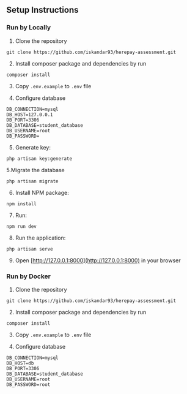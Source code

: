## Setup Instructions
### Run by Locally

1. Clone the repository
```
git clone https://github.com/iskandar93/herepay-assessment.git
```

2. Install composer package and dependencies by run
```
composer install
```

3. Copy `.env.example` to `.env` file

4. Configure database
```
DB_CONNECTION=mysql
DB_HOST=127.0.0.1
DB_PORT=3306
DB_DATABASE=student_database
DB_USERNAME=root
DB_PASSWORD=
```

5. Generate key: 
```
php artisan key:generate
```

5.Migrate the database
```
php artisan migrate
```

6. Install NPM package: 
```
npm install
```

7. Run: 
```
npm run dev
```

8. Run the application: 
```
php artisan serve
```

9. Open [http://127.0.0.1:8000](http://127.0.0.1:8000) in your browser

### Run by Docker
1. Clone the repository
```
git clone https://github.com/iskandar93/herepay-assessment.git
```

2. Install composer package and dependencies by run
```
composer install
```

3. Copy `.env.example` to `.env` file

4. Configure database
```
DB_CONNECTION=mysql
DB_HOST=db
DB_PORT=3306
DB_DATABASE=student_database
DB_USERNAME=root
DB_PASSWORD=root
